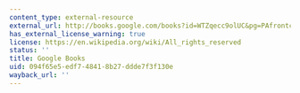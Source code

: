 ```yaml
---
content_type: external-resource
external_url: http://books.google.com/books?id=WTZqecc9olUC&pg=PAfrontcover
has_external_license_warning: true
license: https://en.wikipedia.org/wiki/All_rights_reserved
status: ''
title: Google Books
uid: 094f65e5-edf7-4841-8b27-ddde7f3f130e
wayback_url: ''
---
```

